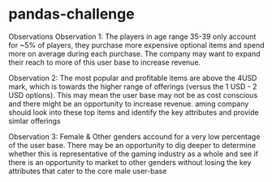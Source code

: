# pandas-challenge
Observations
Observation 1: The players in age range 35-39 only account for ~5% of players, they purchase more expensive optional items and spend more on average during each purchase. The company may want to expand their reach to more of this user base to increase revenue.

Observation 2: The most popular and profitable items are above the 4USD mark, which is towards the higher range of offerings (versus the 1 USD - 2 USD options). This may mean the user base may not be as cost conscious and there might be an opportunity to increase revenue. aming company should look into these top items and identify the key attributes and provide simlar offerings

Observation 3: Female & Other genders accound for a very low percentage of the user base. There may be an opportunity to dig deeper to determine whether this is representative of the gaming industry as a whole and see if there is an opportunity to market to other genders without losing the key attributes that cater to the core male user-base